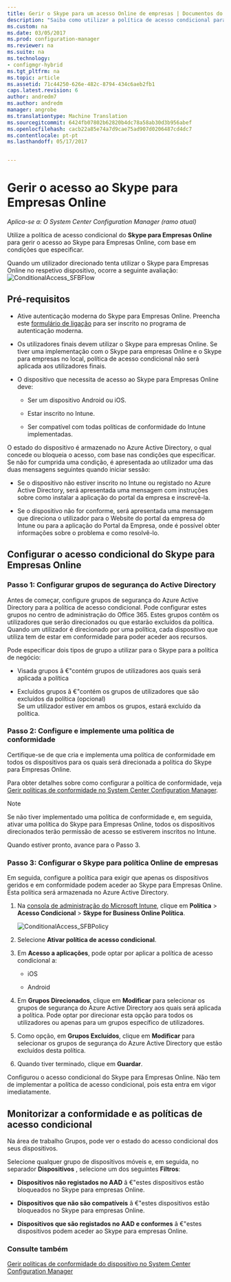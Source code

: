 ```yaml
---
title: Gerir o Skype para um acesso Online de empresas | Documentos do Microsoft
description: "Saiba como utilizar a política de acesso condicional para gerir o acesso ao Skype para empresas Online."
ms.custom: na
ms.date: 03/05/2017
ms.prod: configuration-manager
ms.reviewer: na
ms.suite: na
ms.technology:
- configmgr-hybrid
ms.tgt_pltfrm: na
ms.topic: article
ms.assetid: 71c44250-626e-482c-8794-434c6aeb2fb1
caps.latest.revision: 6
author: andredm7
ms.author: andredm
manager: angrobe
ms.translationtype: Machine Translation
ms.sourcegitcommit: 6424fb07802b62820b4dc78a58ab30d3b956abef
ms.openlocfilehash: cacb22a85e74a7d9cae75ad907d0206487cd4dc7
ms.contentlocale: pt-pt
ms.lasthandoff: 05/17/2017


---
```

# <a name="manage-skype-for-business-online-access"></a>Gerir o acesso ao Skype para Empresas Online

*Aplica-se a: O System Center Configuration Manager (ramo atual)*


Utilize a política de acesso condicional do  **Skype para Empresas Online** para gerir o acesso ao Skype para Empresas Online, com base em condições que especificar.  


 Quando um utilizador direcionado tenta utilizar o Skype para Empresas Online no respetivo dispositivo, ocorre a seguinte avaliação:![ConditionalAccess&#95;SFBFlow](media/ConditionalAccess_SFBFlow.png)  

## <a name="prerequisites"></a>Pré-requisitos  

-   Ative autenticação moderna do Skype para Empresas Online. Preencha este [formulário de ligação](https://connect.microsoft.com/office/Survey/NominationSurvey.aspx?SurveyID=17299&ProgramID=8715) para ser inscrito no programa de autenticação moderna.  

-   Os utilizadores finais devem utilizar o Skype para empresas Online. Se tiver uma implementação com o Skype para empresas Online e o Skype para empresas no local, política de acesso condicional não será aplicada aos utilizadores finais.  

-   O dispositivo que necessita de acesso ao Skype para Empresas Online deve:  

    -   Ser um dispositivo Android ou iOS.  

    -   Estar inscrito no Intune.  

    -   Ser compatível com todas políticas de conformidade do Intune implementadas.  

 O estado do dispositivo é armazenado no Azure Active Directory, o qual concede ou bloqueia o acesso, com base nas condições que especificar.  
Se não for cumprida uma condição, é apresentada ao utilizador uma das duas mensagens seguintes quando iniciar sessão:  

-   Se o dispositivo não estiver inscrito no Intune ou registado no Azure Active Directory, será apresentada uma mensagem com instruções sobre como instalar a aplicação do portal da empresa e inscrevê-la.  

-   Se o dispositivo não for conforme, será apresentada uma mensagem que direciona o utilizador para o Website do portal da empresa do Intune ou para a aplicação do Portal da Empresa, onde é possível obter informações sobre o problema e como resolvê-lo.  

## <a name="configure-conditional-access-for-skype-for-business-online"></a>Configurar o acesso condicional do Skype para Empresas Online  

### <a name="step-1-configure-active-directory-security-groups"></a>Passo 1: Configurar grupos de segurança do Active Directory  
 Antes de começar, configure grupos de segurança do Azure Active Directory para a política de acesso condicional. Pode configurar estes grupos no centro de administração do Office 365. Estes grupos contêm os utilizadores que serão direcionados ou que estarão excluídos da política. Quando um utilizador é direcionado por uma política, cada dispositivo que utiliza tem de estar em conformidade para poder aceder aos recursos.  

 Pode especificar dois tipos de grupo a utilizar para o Skype para a política de negócio:  

-   Visada grupos â €"contém grupos de utilizadores aos quais será aplicada a política  

-   Excluídos grupos â €"contém os grupos de utilizadores que são excluídos da política (opcional)  
    Se um utilizador estiver em ambos os grupos, estará excluído da política.  

### <a name="step-2-configure-and-deploy-a-compliance-policy"></a>Passo 2: Configure e implemente uma política de conformidade  
 Certifique-se de que cria e implementa uma política de conformidade em todos os dispositivos para os quais será direcionada a política do Skype para Empresas Online.  

 Para obter detalhes sobre como configurar a política de conformidade, veja [Gerir políticas de conformidade no System Center Configuration Manager](../../protect/deploy-use/device-compliance-policies.md).  

> [!NOTE]  
>  Se não tiver implementado uma política de conformidade e, em seguida, ativar uma política do Skype para Empresas Online, todos os dispositivos direcionados terão permissão de acesso se estiverem inscritos no Intune.  

 Quando estiver pronto, avance para o Passo 3.  

### <a name="step-3-configure-the-skype-for-business-online-policy"></a>Passo 3: Configurar o Skype para política Online de empresas  
 Em seguida, configure a política para exigir que apenas os dispositivos geridos e em conformidade podem aceder ao Skype para Empresas Online. Esta política será armazenada no Azure Active Directory.  

1.  Na [consola de administração do Microsoft Intune](https://manage.microsoft.com), clique em **Política** > **Acesso Condicional** > **Skype for Business Online Política**.  

     ![ConditionalAccess&#95;SFBPolicy](media/ConditionalAccess_SFBPolicy.png)  

2.  Selecione **Ativar política de acesso condicional**.  

3.  Em **Acesso a aplicações**, pode optar por aplicar a política de acesso condicional a:  

    -   iOS  

    -   Android  

4.  Em **Grupos Direcionados**, clique em **Modificar** para selecionar os grupos de segurança do Azure Active Directory aos quais será aplicada a política. Pode optar por direcionar esta opção para todos os utilizadores ou apenas para um grupos específico de utilizadores.  

5.  Como opção, em **Grupos Excluídos**, clique em **Modificar** para selecionar os grupos de segurança do Azure Active Directory que estão excluídos desta política.  

6.  Quando tiver terminado, clique em **Guardar**.  

 Configurou o acesso condicional do Skype para Empresas Online. Não tem de implementar a política de acesso condicional, pois esta entra em vigor imediatamente.  

## <a name="monitor-the-compliance-and-conditional-access-policies"></a>Monitorizar a conformidade e as políticas de acesso condicional  
 Na área de trabalho Grupos, pode ver o estado do acesso condicional dos seus dispositivos.  

 Selecione qualquer grupo de dispositivos móveis e, em seguida, no separador **Dispositivos** , selecione um dos seguintes **Filtros**:  

-   **Dispositivos não registados no AAD** â €"estes dispositivos estão bloqueados no Skype para empresas Online.  

-   **Dispositivos que não são compatíveis** â €"estes dispositivos estão bloqueados no Skype para empresas Online.  

-   **Dispositivos que são registados no AAD e conformes** â €"estes dispositivos podem aceder ao Skype para empresas Online.  

### <a name="see-also"></a>Consulte também  

 [Gerir políticas de conformidade do dispositivo no System Center Configuration Manager](../../protect/deploy-use/device-compliance-policies.md)

